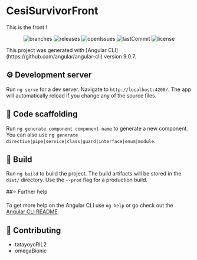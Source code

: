 # CesiSurvivorFront

This is the front !
<p align="center">
	<img src="https://flat.badgen.net/github/branches/tatayoyoRIL2/CesiSurvivor" alt="branches">
	<img src="https://flat.badgen.net/github/releases/tatayoyoRIL2/CesiSurvivor" alt="releases">
	<img src="https://flat.badgen.net/github/open-issues/tatayoyoRIL2/CesiSurvivor" alt="openIssues">
	<img src="https://flat.badgen.net/github/last-commit/tatayoyoRIL2/CesiSurvivor" alt="lastCommit">
	<img src="https://flat.badgen.net/github/license/tatayoyoRIL2/CesiSurvivor" alt="license">
</p>
This project was generated with [Angular CLI](https://github.com/angular/angular-cli) version 9.0.7.

## ⚙ Development server

Run `ng serve` for a dev server. Navigate to `http://localhost:4200/`. The app will automatically reload if you change any of the source files.

## 📄 Code scaffolding

Run `ng generate component component-name` to generate a new component. You can also use `ng generate directive|pipe|service|class|guard|interface|enum|module`.

## 🚀 Build

Run `ng build` to build the project. The build artifacts will be stored in the `dist/` directory. Use the `--prod` flag for a production build.

##⭐ Further help

To get more help on the Angular CLI use `ng help` or go check out the [Angular CLI README](https://github.com/angular/angular-cli/blob/master/README.md).

## 👏 Contributing

- tatayoyoRIL2
- omegaBionic
